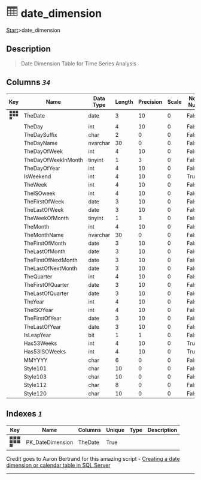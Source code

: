 # ![logo](../Images/table.svg) date_dimension

[Start](../start.md)>date_dimension

## [](#Description) Description

> Date Dimension Table for Time Series Analysis

## [](#Columns) Columns _`34`_

|Key|Name|Data Type|Length|Precision|Scale|Not Null|Description
|---|---|---|---|---|---|---|---
|[![Cluster Key PK_DateDimension](../Images/cluster.svg)](#Indexes)|TheDate|date|3|10|0|False||
| |TheDay|int|4|10|0|False||
| |TheDaySuffix|char|2|0|0|False||
| |TheDayName|nvarchar|30|0|0|False||
| |TheDayOfWeek|int|4|10|0|False||
| |TheDayOfWeekInMonth|tinyint|1|3|0|False||
| |TheDayOfYear|int|4|10|0|False||
| |IsWeekend|int|4|10|0|True||
| |TheWeek|int|4|10|0|False||
| |TheISOweek|int|4|10|0|False||
| |TheFirstOfWeek|date|3|10|0|False||
| |TheLastOfWeek|date|3|10|0|False||
| |TheWeekOfMonth|tinyint|1|3|0|False||
| |TheMonth|int|4|10|0|False||
| |TheMonthName|nvarchar|30|0|0|False||
| |TheFirstOfMonth|date|3|10|0|False||
| |TheLastOfMonth|date|3|10|0|False||
| |TheFirstOfNextMonth|date|3|10|0|False||
| |TheLastOfNextMonth|date|3|10|0|False||
| |TheQuarter|int|4|10|0|False||
| |TheFirstOfQuarter|date|3|10|0|False||
| |TheLastOfQuarter|date|3|10|0|False||
| |TheYear|int|4|10|0|False||
| |TheISOYear|int|4|10|0|False||
| |TheFirstOfYear|date|3|10|0|False||
| |TheLastOfYear|date|3|10|0|False||
| |IsLeapYear|bit|1|1|0|False||
| |Has53Weeks|int|4|10|0|True||
| |Has53ISOWeeks|int|4|10|0|True||
| |MMYYYY|char|6|0|0|False||
| |Style101|char|10|0|0|False||
| |Style103|char|10|0|0|False||
| |Style112|char|8|0|0|False||
| |Style120|char|10|0|0|False||

## [](#Indexes) Indexes _`1`_

|Key|Name|Columns|Unique|Type|Description
|---|---|---|---|---|---
|[![Cluster Key PK_DateDimension](../Images/cluster.svg)](#Indexes)|PK_DateDimension|TheDate|True|||

Credit goes to Aaron Bertrand for this amazing script - [Creating a date dimension or calendar table in SQL Server](https://www.mssqltips.com/sqlservertip/4054/creating-a-date-dimension-or-calendar-table-in-sql-server/)

___

